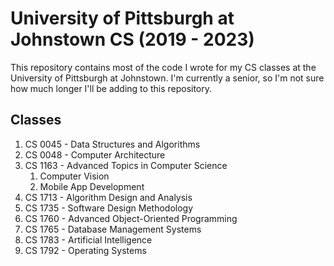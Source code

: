 # University of Pittsburgh at Johnstown CS (2019 - 2023)
This repository contains most of the code I wrote for my CS classes at the University of Pittsburgh at Johnstown. I'm currently a senior, so I'm not sure how much longer I'll be adding to this repository.

## Classes
1. CS 0045 - Data Structures and Algorithms
2. CS 0048 - Computer Architecture
3. CS 1163 - Advanced Topics in Computer Science
   1. Computer Vision
   2. Mobile App Development
4. CS 1713 - Algorithm Design and Analysis
5. CS 1735 - Software Design Methodology
6. CS 1760 - Advanced Object-Oriented Programming
7. CS 1765 - Database Management Systems
8. CS 1783 - Artificial Intelligence
9. CS 1792 - Operating Systems

